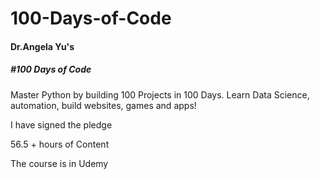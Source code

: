 # 100-Days-of-Code


#### Dr.Angela Yu's
##### #100 Days of Code
Master Python by building 100 Projects in 100 Days. Learn Data Science, automation, build websites, games and apps!


I have signed the pledge

56.5 + hours of Content

The course is in Udemy
